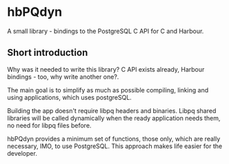# hbPQdyn
A small library - bindings to the PostgreSQL C API for C and Harbour.

## Short introduction

Why was it needed to write this library? C API exists already, Harbour bindings - too, why write
another one?.

The main goal is to simplify as much as possible compiling, linking and using applications,
which uses postgreSQL.

Building the app doesn't require libpq headers and binaries. Libpq shared libraries will be called
dynamically when the ready application needs them, no need for libpq files before.

hbPQdyn provides a minimum set of functions, those only, which are really necessary, IMO, to use PostgreSQL.
This approach makes life easier for the developer.